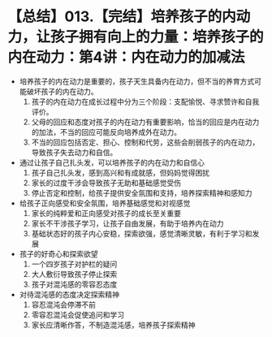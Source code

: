 # 【总结】013.【完结】培养孩子的内动力，让孩子拥有向上的力量：培养孩子的内在动力：第4讲：内在动力的加减法

-   培养孩子的内在动力是重要的，孩子天生具备内在动力，但不当的养育方式可能破坏孩子的内在动力。
    1.  孩子的内在动力在成长过程中分为三个阶段：支配愉悦、寻求赞许和自我评价。
    2.  父母的回应和态度对孩子的内在动力有重要影响，恰当的回应是内在动力的加法，不当的回应可能反向培养成外在动力。
    3.  不当的回应包括否定、担心、控制和代劳，这些会削弱孩子的内在动力，导致孩子失去动力和自信。
-   通过让孩子自己扎头发，可以培养孩子的内在动力和自信心
    1.  孩子自己扎头发，感到高兴和有成就感，但妈妈觉得困扰
    2.  家长的过度干涉会导致孩子无助和基础感觉受伤
    3.  停止否定和控制，给孩子提供安全氛围和支持，培养探索精神和感知力
-   给孩子正向感受和安全氛围，培养基础感觉和对视感觉
    1.  家长的纯粹爱和正向感受对孩子的成长至关重要
    2.  家长不干涉孩子学习，让孩子自由发展，有助于培养内在动力
    3.  基础状态好的孩子内心安稳，探索欲强，感觉清晰灵敏，有利于学习和发展
-   孩子的好奇心和探索欲望
    1.  一个四岁孩子对护栏的疑问
    2.  大人敷衍导致孩子停止探索
    3.  孩子对混沌感的零容忍态度
-   对待混沌感的态度决定探索精神
    1.  容忍混沌会停滞不前
    2.  零容忍混沌会促使追问和学习
    3.  家长应清晰作答，不制造混沌感，培养孩子探索精神